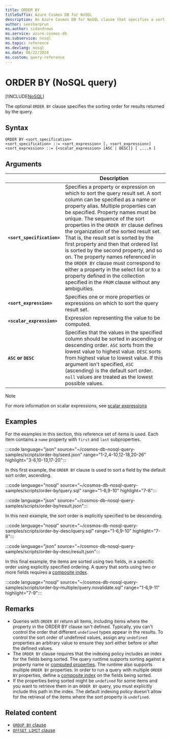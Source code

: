 ```yaml
---
title: ORDER BY
titleSuffix: Azure Cosmos DB for NoSQL
description: An Azure Cosmos DB for NoSQL clause that specifies a sort order for the query results.
author: seesharprun
ms.author: sidandrews
ms.service: azure-cosmos-db
ms.subservice: nosql
ms.topic: reference
ms.devlang: nosql
ms.date: 08/22/2024
ms.custom: query-reference
---
```


# ORDER BY (NoSQL query)

[!INCLUDE[NoSQL](../../includes/appliesto-nosql.md)]

The optional ``ORDER BY`` clause specifies the sorting order for results returned by the query.

## Syntax

```nosql
ORDER BY <sort_specification>  
<sort_specification> ::= <sort_expression> [, <sort_expression>]  
<sort_expression> ::= {<scalar_expression> [ASC | DESC]} [ ,...n ]
```  

## Arguments

| | Description |
| --- | --- |
| **``<sort_specification>``** | Specifies a property or expression on which to sort the query result set. A sort column can be specified as a name or property alias. Multiple properties can be specified. Property names must be unique. The sequence of the sort properties in the ``ORDER BY`` clause defines the organization of the sorted result set. That is, the result set is sorted by the first property and then that ordered list is sorted by the second property, and so on. The property names referenced in the ``ORDER BY`` clause must correspond to either a property in the select list or to a property defined in the collection specified in the ``FROM`` clause without any ambiguities. |
| **``<sort_expression>``** | Specifies one or more properties or expressions on which to sort the query result set. |
| **``<scalar_expression>``** | Expression representing the value to be computed. |
| **``ASC`` or ``DESC``** | Specifies that the values in the specified column should be sorted in ascending or descending order. ``ASC`` sorts from the lowest value to highest value. ``DESC`` sorts from highest value to lowest value. If this argument isn't specified, ``ASC`` (ascending) is the default sort order. ``null`` values are treated as the lowest possible values. |

> [!NOTE]
> For more information on scalar expressions, see [scalar expressions](scalar-expressions.md)

## Examples

For the examples in this section, this reference set of items is used. Each item contains a `name` property with `first` and `last` subproperties.

:::code language="json" source="~/cosmos-db-nosql-query-samples/scripts/order-by/seed.json" range="1-2,4-10,12-18,20-26" highlight="3-6,10-13,17-20":::

In this first example, the ``ORDER BY`` clause is used to sort a field by the default sort order, ascending.

:::code language="nosql" source="~/cosmos-db-nosql-query-samples/scripts/order-by/query.sql" range="1-6,9-10" highlight="7-8":::

:::code language="json" source="~/cosmos-db-nosql-query-samples/scripts/order-by/result.json":::

In this next example, the sort order is explicitly specified to be descending.

:::code language="nosql" source="~/cosmos-db-nosql-query-samples/scripts/order-by-desc/query.sql" range="1-6,9-10" highlight="7-8":::

:::code language="json" source="~/cosmos-db-nosql-query-samples/scripts/order-by-desc/result.json":::

In this final example, the items are sorted using two fields, in a specific order using explicitly specified ordering. A query that sorts using two or more fields requires a [composite index](../../index-policy.md#composite-indexes).

:::code language="nosql" source="~/cosmos-db-nosql-query-samples/scripts/order-by-multiple/query.novalidate.sql" range="1-6,9-11" highlight="7-9":::

## Remarks  

- Queries with ``ORDER BY`` return all items, including items where the property in the ORDER BY clause isn't defined. Typically, you can't control the order that different ``undefined`` types appear in the results. To control the sort order of undefined values, assign any ``undefined`` properties an arbitrary value to ensure they sort either before or after the defined values.
- The ``ORDER BY`` clause requires that the indexing policy includes an index for the fields being sorted. The query runtime supports sorting against a property name or [computed properties](./computed-properties.md). The runtime also supports multiple ``ORDER BY`` properties. In order to run a query with multiple ``ORDER BY`` properties, define a [composite index](../../index-policy.md#composite-indexes) on the fields being sorted.
- If the properties being sorted might be ``undefined`` for some items and you want to retrieve them in an ``ORDER BY`` query, you must explicitly include this path in the index. The default indexing policy doesn't allow for the retrieval of the items where the sort property is ``undefined``.

## Related content

- [``GROUP BY`` clause](group-by.md)
- [``OFFSET LIMIT`` clause](offset-limit.md)
